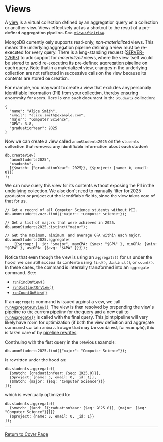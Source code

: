 # Views

A [view](https://www.mongodb.com/docs/manual/core/views/) is a virtual collection defined by an aggregation query on a collection or another view. Views effectively act as a shortcut to the result of a pre-defined aggregation pipeline. See [`ViewDefinition`](view.h#L46).

MongoDB currently only supports read-only, _non-materialized_ views. This means the underlying aggregation pipeline defining a view must be re-executed for every query. There is a long-standing request ([SERVER-27698](https://jira.mongodb.org/browse/SERVER-27698)) to add support for _materialized_ views, where the view itself would be stored to avoid re-executing its pre-defined aggregation pipeline on each query. Note that in a materialized view, changes in the underlying collection are not reflected in successive calls on the view because its contents are stored on creation.

For example, you may want to create a view that excludes any personally identifiable information (PII) from your collection, thereby ensuring anonymity for users. Here is one such document in the `students` collection:

```
{
  "name": "Alice Smith",
  "email": "alice.smith@example.com",
  "major": "Computer Science",
  "GPA": 3.8,
  "graduationYear": 2025
}
```

Now we can create a view called `anonStudents2025` on the `students` collection that removes any identifiable information about each student:

```
db.createView(
  "anonStudents2025",
  "students",
  [{$match: {"graduationYear": 2025}}, {$project: {name: 0, email: 0}}]
);
```

We can now query this view for its contents without exposing the PII in the underlying collection. We also don't need to manually filter for 2025 graduates or project out the identifiable fields, since the view takes care of that for us.

```
// Get a record of all Computer Science students without PII.
db.anonStudents2025.find({"major": "Computer Science"});

// Get a list of majors that were achieved in 2025.
db.anonStudents2025.distinct("major");

// Get the maximum, minimum, and average GPA within each major.
db.anonStudents2025.aggregate(
    [{$group: { _id: "$major", maxGPA: {$max: "$GPA" }, minGPA: {$min: "$GPA" }, avgGPA: {$avg: "$GPA" }}}]);
```

Notice that even though the view is using an `aggregate()` for us under the hood, we can still access its contents using `find()`, `distinct()`, or `count()`. In these cases, the command is internally transformed into an `aggregate` command. See:

- [`runFindOnView()`](../commands/query_cmd/find_cmd.cpp#L993)
- [`runDistinctOnView()`](../commands/query_cmd/distinct.cpp#L739)
- [`runCountOnView()`](../commands/query_cmd/count_cmd.cpp#L564)

If an `aggregate` command is issued against a view, we call [`runAggregateOnView()`](../commands/query_cmd/run_aggregate.cpp#L813). The view is then resolved by prepending the view's pipeline to the current pipeline for the query and a new call to [`runAggregate()`](../commands/query_cmd/run_aggregate.cpp#L1211) is called with the final query. This joint pipeline will very likely have room for optimization (if both the view definition and aggregate command contain a `$match` stage that may be combined, for example); this is taken care of by [pipeline rewrites](../pipeline/README.md).

Continuing with the first query in the previous example:

```
db.anonStudents2025.find({"major": "Computer Science"});
```

is rewritten under the hood as:

```
db.students.aggregate([
  {$match: {graduationYear: {$eq: 2025.0}}},
  {$project: {name: 0, email: 0, _id: 1}},
  {$match: {major: {$eq: "Computer Science"}}}
]);
```

which is eventually optimized to:

```
db.students.aggregate([
  {$match: {$and: [{graduationYear: {$eq: 2025.0}}, {major: {$eq: "Computer Science"}}]}}
  {$project: {name: 0, email: 0, _id: 1}}
]);
```

---

[Return to Cover Page](../query/README_QO.md)
